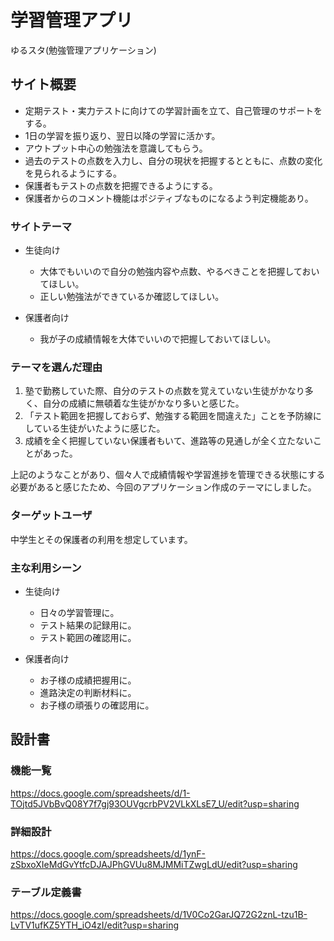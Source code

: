 # 学習管理アプリ

ゆるスタ(勉強管理アプリケーション)

## サイト概要

- 定期テスト・実力テストに向けての学習計画を立て、自己管理のサポートをする。
- 1日の学習を振り返り、翌日以降の学習に活かす。
- アウトプット中心の勉強法を意識してもらう。
- 過去のテストの点数を入力し、自分の現状を把握するとともに、点数の変化を見られるようにする。
- 保護者もテストの点数を把握できるようにする。
- 保護者からのコメント機能はポジティブなものになるよう判定機能あり。

### サイトテーマ

- 生徒向け

  - 大体でもいいので自分の勉強内容や点数、やるべきことを把握しておいてほしい。
  - 正しい勉強法ができているか確認してほしい。

- 保護者向け

  - 我が子の成績情報を大体でいいので把握しておいてほしい。

### テーマを選んだ理由

1. 塾で勤務していた際、自分のテストの点数を覚えていない生徒がかなり多く、自分の成績に無頓着な生徒がかなり多いと感じた。
2. 「テスト範囲を把握しておらず、勉強する範囲を間違えた」ことを予防線にしている生徒がいたように感じた。
3. 成績を全く把握していない保護者もいて、進路等の見通しが全く立たないことがあった。

上記のようなことがあり、個々人で成績情報や学習進捗を管理できる状態にする必要があると感じたため、今回のアプリケーション作成のテーマにしました。

### ターゲットユーザ

中学生とその保護者の利用を想定しています。

### 主な利用シーン

- 生徒向け

  - 日々の学習管理に。
  - テスト結果の記録用に。
  - テスト範囲の確認用に。

- 保護者向け

  - お子様の成績把握用に。
  - 進路決定の判断材料に。
  - お子様の頑張りの確認用に。

## 設計書

### 機能一覧
https://docs.google.com/spreadsheets/d/1-TOjtd5JVbBvQ08Y7f7gj93OUVgcrbPV2VLkXLsE7_U/edit?usp=sharing

### 詳細設計
https://docs.google.com/spreadsheets/d/1ynF-zSbxoXIeMdGvYtfcDJAJPhGVUu8MJMMiTZwgLdU/edit?usp=sharing

### テーブル定義書
https://docs.google.com/spreadsheets/d/1V0Co2GarJQ72G2znL-tzu1B-LvTV1ufKZ5YTH_iO4zI/edit?usp=sharing
